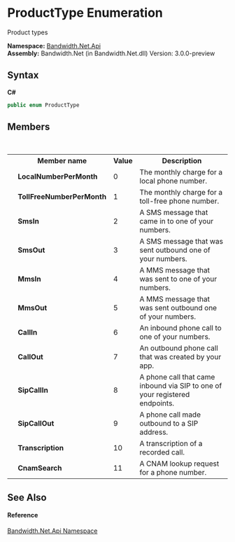 ﻿# ProductType Enumeration
 

Product types

**Namespace:**&nbsp;<a href ="N_Bandwidth_Net_Api.md">Bandwidth.Net.Api</a><br />**Assembly:**&nbsp;Bandwidth.Net (in Bandwidth.Net.dll) Version: 3.0.0-preview

## Syntax

**C#**<br />
``` C#
public enum ProductType
```


## Members
&nbsp;<table><tr><th></th><th>Member name</th><th>Value</th><th>Description</th></tr><tr><td /><td target="F:Bandwidth.Net.Api.ProductType.LocalNumberPerMonth">**LocalNumberPerMonth**</td><td>0</td><td>The monthly charge for a local phone number.</td></tr><tr><td /><td target="F:Bandwidth.Net.Api.ProductType.TollFreeNumberPerMonth">**TollFreeNumberPerMonth**</td><td>1</td><td>The monthly charge for a toll-free phone number.</td></tr><tr><td /><td target="F:Bandwidth.Net.Api.ProductType.SmsIn">**SmsIn**</td><td>2</td><td>A SMS message that came in to one of your numbers.</td></tr><tr><td /><td target="F:Bandwidth.Net.Api.ProductType.SmsOut">**SmsOut**</td><td>3</td><td>A SMS message that was sent outbound one of your numbers.</td></tr><tr><td /><td target="F:Bandwidth.Net.Api.ProductType.MmsIn">**MmsIn**</td><td>4</td><td>A MMS message that was sent to one of your numbers.</td></tr><tr><td /><td target="F:Bandwidth.Net.Api.ProductType.MmsOut">**MmsOut**</td><td>5</td><td>A MMS message that was sent outbound one of your numbers.</td></tr><tr><td /><td target="F:Bandwidth.Net.Api.ProductType.CallIn">**CallIn**</td><td>6</td><td>An inbound phone call to one of your numbers.</td></tr><tr><td /><td target="F:Bandwidth.Net.Api.ProductType.CallOut">**CallOut**</td><td>7</td><td>An outbound phone call that was created by your app.</td></tr><tr><td /><td target="F:Bandwidth.Net.Api.ProductType.SipCallIn">**SipCallIn**</td><td>8</td><td>A phone call that came inbound via SIP to one of your registered endpoints.</td></tr><tr><td /><td target="F:Bandwidth.Net.Api.ProductType.SipCallOut">**SipCallOut**</td><td>9</td><td>A phone call made outbound to a SIP address.</td></tr><tr><td /><td target="F:Bandwidth.Net.Api.ProductType.Transcription">**Transcription**</td><td>10</td><td>A transcription of a recorded call.</td></tr><tr><td /><td target="F:Bandwidth.Net.Api.ProductType.CnamSearch">**CnamSearch**</td><td>11</td><td>A CNAM lookup request for a phone number.</td></tr></table>

## See Also


#### Reference
<a href ="N_Bandwidth_Net_Api.md">Bandwidth.Net.Api Namespace</a><br />